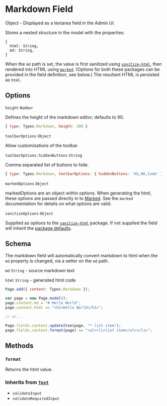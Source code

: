 # Markdown Field

Object - Displayed as a textarea field in the Admin UI.

Stores a nested structure in the model with the properties:

```
{
  html: String,
  md: String,
}
```

When the `md` path is set, the value is first sanitized using [`sanitize-html`](https://github.com/punkave/sanitize-html), then rendered into HTML using [`marked`](https://github.com/chjj/marked).
(Options for both these packages can be provided in the field definition, see below.)
The resultant HTML is persisted as `html`.

## Options

`height` `Number`

Defines the height of the markdown editor; defaults to 90.

```js
{ type: Types.Markdown, height: 200 }
```

`toolbarOptions` `Object`

Allow customizations of the toolbar.

`toolbarOptions.hiddenButtons` `String`

Comma separated list of buttons to hide.

```js
{ type: Types.Markdown, toolbarOptions: { hiddenButtons: 'H1,H6,Code' } }
```

`markedOptions` `Object`

markedOptions are an object within options. When generating the html, these options are passed directly in to [Marked](https://github.com/chjj/marked). See the `marked` documentation for details on what options are valid.

`sanitizeOptions` `Object`

Supplied as options to the [`sanitize-html`](https://github.com/punkave/sanitize-html) package.
If not supplied the field will inherit the [package defaults](https://github.com/punkave/sanitize-html#what-are-the-default-options).

## Schema

The markdown field will automatically convert markdown to html when the `md` property is changed, via a setter on the `md` path.

`md` `String` - source markdown text

`html` `String` - generated html code

```js
Page.add({ content: Types.Markdown });

var page = new Page.model();
page.content.md = "# Hello World";
page.content.html == "<h1>Hello World</h1>";

// or...

Page.fields.content.updateItem(page, "* list item");
page.fields.content.format(page) == "<ul><li>list item</ul></li>";
```

## Methods

### `format`

Returns the html value.

### Inherits from [`Text`](../text)

* `validateInput`
* `validateRequiredInput`
